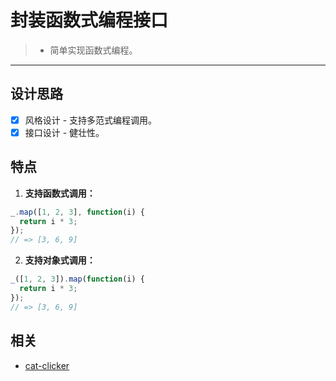 # 封装函数式编程接口
> * 简单实现函数式编程。

----

## 设计思路
- [x] 风格设计 - 支持多范式编程调用。
- [x] 接口设计 - 健壮性。

## 特点

1. **支持函数式调用：**   

```javascript
_.map([1, 2, 3], function(i) {
  return i * 3;
});
// => [3, 6, 9]
```
2. **支持对象式调用：**   

```javascript
_([1, 2, 3]).map(function(i) {
  return i * 3;
});
// => [3, 6, 9]
```

## 相关

- [cat-clicker](https://github.com/wingmeng/cat-clicker)
